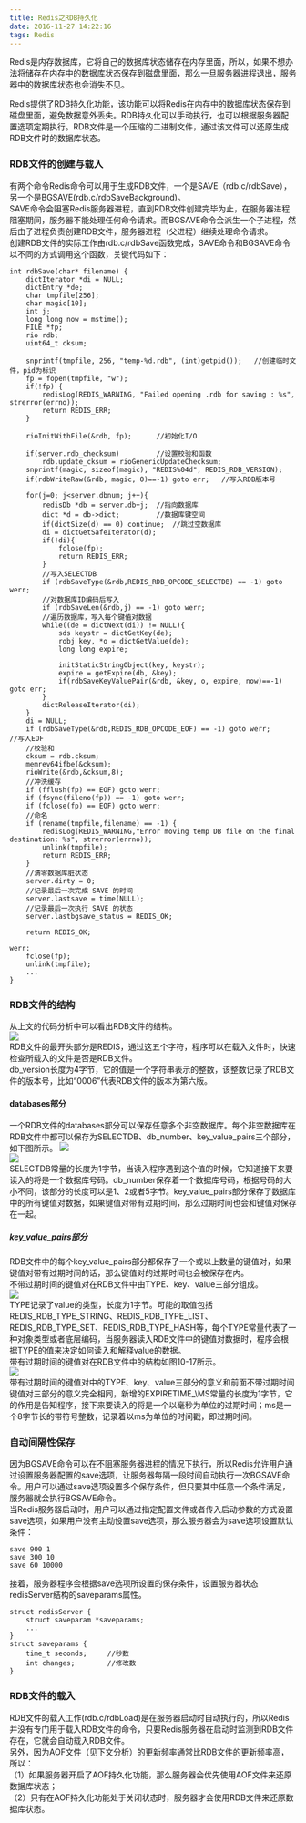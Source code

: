 ```yaml
---
title: Redis之RDB持久化    
date: 2016-11-27 14:22:16
tags: Redis
---
```


Redis是内存数据库，它将自己的数据库状态储存在内存里面，所以，如果不想办法将储存在内存中的数据库状态保存到磁盘里面，那么一旦服务器进程退出，服务器中的数据库状态也会消失不见。
<!--more--> 
Redis提供了RDB持久化功能，该功能可以将Redis在内存中的数据库状态保存到磁盘里面，避免数据意外丢失。RDB持久化可以手动执行，也可以根据服务器配置选项定期执行。RDB文件是一个压缩的二进制文件，通过该文件可以还原生成RDB文件时的数据库状态。      

### RDB文件的创建与载入     
有两个命令Redis命令可以用于生成RDB文件，一个是SAVE（rdb.c/rdbSave），另一个是BGSAVE(rdb.c/rdbSaveBackground)。     
SAVE命令会阻塞Redis服务器进程，直到RDB文件创建完毕为止，在服务器进程阻塞期间，服务器不能处理任何命令请求。而BGSAVE命令会派生一个子进程，然后由子进程负责创建RDB文件，服务器进程（父进程）继续处理命令请求。    
创建RDB文件的实际工作由rdb.c/rdbSave函数完成，SAVE命令和BGSAVE命令以不同的方式调用这个函数，关键代码如下：

	int rdbSave(char* filename) {
		dictIterator *di = NULL;
		dictEntry *de;
		char tmpfile[256];
		char magic[10];
		int j;
		long long now = mstime();
		FILE *fp;
		rio rdb;
		uint64_t cksum;

		snprintf(tmpfile, 256, "temp-%d.rdb", (int)getpid());	//创建临时文件，pid为标识
		fp = fopen(tmpfile, "w");
		if(!fp) {
			redisLog(REDIS_WARNING, "Failed opening .rdb for saving : %s", strerror(errno));
			return REDIS_ERR;
		}

		rioInitWithFile(&rdb, fp);		//初始化I/O

		if(server.rdb_checksum)			//设置校验和函数
			rdb.update_cksum = rioGenericUpdateChecksum;
		snprintf(magic, sizeof(magic), "REDIS%04d", REDIS_RDB_VERSION);
		if(rdbWriteRaw(&rdb, magic, 0)==-1) goto err;	//写入RDB版本号
		
		for(j=0; j<server.dbnum; j++){
			redisDb *db = server.db+j;	//指向数据库
			dict *d = db->dict;			//数据库键空间
			if(dictSize(d) == 0) continue;	//跳过空数据库
			di = dictGetSafeIterator(d);
			if(!di){
				fclose(fp);			
				return REDIS_ERR;
			}
			//写入SELECTDB
			if (rdbSaveType(&rdb,REDIS_RDB_OPCODE_SELECTDB) == -1) goto werr;
			//对数据库ID编码后写入
			if (rdbSaveLen(&rdb,j) == -1) goto werr;
			//遍历数据库，写入每个键值对数据
			while((de = dictNext(di)) != NULL){
				sds keystr = dictGetKey(de);
				robj key, *o = dictGetValue(de);
				long long expire;
				
				initStaticStringObject(key, keystr);
				expire = getExpire(db, &key);
				if(rdbSaveKeyValuePair(&rdb, &key, o, expire, now)==-1) goto err;
			}
			dictReleaseIterator(di);
		}
		di = NULL;
		if (rdbSaveType(&rdb,REDIS_RDB_OPCODE_EOF) == -1) goto werr;		//写入EOF
		//校验和
		cksum = rdb.cksum;
    	memrev64ifbe(&cksum);
    	rioWrite(&rdb,&cksum,8);
		//冲洗缓存
		if (fflush(fp) == EOF) goto werr;
    	if (fsync(fileno(fp)) == -1) goto werr;
    	if (fclose(fp) == EOF) goto werr;
		//命名
		if (rename(tmpfile,filename) == -1) {
        	redisLog(REDIS_WARNING,"Error moving temp DB file on the final destination: %s", strerror(errno));
        	unlink(tmpfile);
        	return REDIS_ERR;
    	}
		//清零数据库脏状态
    	server.dirty = 0;
    	//记录最后一次完成 SAVE 的时间
    	server.lastsave = time(NULL);
    	//记录最后一次执行 SAVE 的状态
    	server.lastbgsave_status = REDIS_OK;
		
		return REDIS_OK;

	werr:
		fclose(fp);
		unlink(tmpfile);
		...
	}

### RDB文件的结构
从上文的代码分析中可以看出RDB文件的结构。    
![](http://i.imgur.com/fnagdgd.png)    
RDB文件的最开头部分是REDIS，通过这五个字符，程序可以在载入文件时，快速检查所载入的文件是否是RDB文件。        
db_version长度为4字节，它的值是一个字符串表示的整数，该整数记录了RDB文件的版本号，比如“0006”代表RDB文件的版本为第六版。  
#### databases部分
一个RDB文件的databases部分可以保存任意多个非空数据库。每个非空数据库在RDB文件中都可以保存为SELECTDB、db\_number、key\_value\_pairs三个部分，如下图所示。
![](http://i.imgur.com/vjF6XaN.png)       
![](http://i.imgur.com/8NLANJY.png)     
SELECTDB常量的长度为1字节，当读入程序遇到这个值的时候，它知道接下来要读入的将是一个数据库号码。db_number保存着一个数据库号码，根据号码的大小不同，该部分的长度可以是1、2或者5字节。key\_value\_pairs部分保存了数据库中的所有键值对数据，如果键值对带有过期时间，那么过期时间也会和键值对保存在一起。

##### key\_value\_pairs部分
RDB文件中的每个key\_value\_pairs部分都保存了一个或以上数量的键值对，如果键值对带有过期时间的话，那么键值对的过期时间也会被保存在内。       
不带过期时间的键值对在RDB文件中由TYPE、key、value三部分组成。     
![](http://i.imgur.com/NYbtrsP.png)    
TYPE记录了value的类型，长度为1字节。可能的取值包括REDIS\_RDB\_TYPE\_STRING、REDIS\_RDB\_TYPE\_LIST、REDIS\_RDB\_TYPE\_SET、REDIS\_RDB\_TYPE\_HASH等，每个TYPE常量代表了一种对象类型或者底层编码，当服务器读入RDB文件中的键值对数据时，程序会根据TYPE的值来决定如何读入和解释value的数据。        
带有过期时间的键值对在RDB文件中的结构如图10-17所示。     
![](http://i.imgur.com/vI9BEm5.png)      
带有过期时间的键值对中的TYPE、key、value三部分的意义和前面不带过期时间键值对三部分的意义完全相同，新增的EXPIRETIME_\MS常量的长度为1字节，它的作用是告知程序，接下来要读入的将是一个以毫秒为单位的过期时间；ms是一个8字节长的带符号整数，记录着以ms为单位的时间戳，即过期时间。  

### 自动间隔性保存

因为BGSAVE命令可以在不阻塞服务器进程的情况下执行，所以Redis允许用户通过设置服务器配置的save选项，让服务器每隔一段时间自动执行一次BGSAVE命令。用户可以通过save选项设置多个保存条件，但只要其中任意一个条件满足，服务器就会执行BGSAVE命令。     
当Redis服务器启动时，用户可以通过指定配置文件或者传入启动参数的方式设置save选项，如果用户没有主动设置save选项，那么服务器会为save选项设置默认条件：     
	
	save 900 1
	save 300 10
	save 60 10000

接着，服务器程序会根据save选项所设置的保存条件，设置服务器状态redisServer结构的saveparams属性。      

	struct redisServer {
		struct saveparam *saveparams;
		...
	}
	struct saveparams {
		time_t seconds;		//秒数
		int changes;		//修改数
	}

### RDB文件的载入

RDB文件的载入工作(rdb.c/rdbLoad)是在服务器启动时自动执行的，所以Redis并没有专门用于载入RDB文件的命令，只要Redis服务器在启动时监测到RDB文件存在，它就会自动载入RDB文件。    
另外，因为AOF文件（见下文分析）的更新频率通常比RDB文件的更新频率高，所以：    
（1）如果服务器开启了AOF持久化功能，那么服务器会优先使用AOF文件来还原数据库状态；  
（2）只有在AOF持久化功能处于关闭状态时，服务器才会使用RDB文件来还原数据库状态。